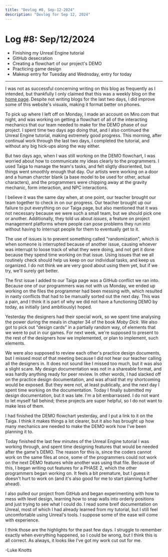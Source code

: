 ```yaml
---
title: "Devlog #8, Sep-12-2024"
description: "Devlog for Sep 12, 2024"
---
```


# Log <span class="date">#</span>8: <span class="date">Sep/12/2024</span>

<ul>
<li class="summary">Finishing my Unreal Engine tutorial</li>
<li class="summary">GitHub desecration</li>
<li class="summary">Creating a flowchart of our project's DEMO</li>
<li class="summary">Practicing game design</li>
<li class="summary">Makeup entry for Tuesday and Wednsday, entry for today</li>
</ul>

---

I was not as successful concerning writing on this blog as frequently as I intended, but thankfully I only claimed that this was a weekly blog on the <a href="../../">home page</a>. Despite not writing blogs for the last two days, I did improve some of this website's visuals, making it format better on phones.

To pick up where I left off on Monday, I made an account on Miro.com that night, and was working on getting a flowchart of all of the interacting mechanics that our team needed to make for the DEMO phase of our project. I spent time two days ago doing that, and I also continued the Unreal Engine tutorial, making extremely good progress. This morning, after continual work through the last two days, I completed the tutorial, and without any big hick-ups along the way either.

But two days ago, when I was still working on the DEMO flowchart, I was worried about how to communicate my ideas clearly to the programmers. I used Taiga to manage the team's tasks, and felt sligtly disoriented, but things went smoothly enough that day. Our artists were working on a door and a human charcter blank (a base model to be used for other, actual characters), and the programmers were chipping away at the gravity mechanic, form interaction, and NPC interactions.

I believe it was the same day when, at one point, our teacher brought our team together to check in on our progress. Our teacher brought up our failure to put everything on our Taiga page, but also mentioned that it was not necessary because we were such a small team, but we should pick one or another. Additionally, they told us about <i>issues</i>, a feature on project management platforms where people can pose problems they run into without having to interrupt people for them to eventually get to it.

The use of issues is to prevent something called "randomization", which is when someone is interrupted because of another issue, causing whoever was interrupt to loose track of what they were doing, and not get it done because they spend time working on that issue. Using issues that we all routinely check should help us keep on our individual tasks, and keep us organized. I do not think we are very good about using them yet, but if we try, we'll surely get better.

The first issue I added to our Taiga page was a GitHub conflict we ran into. Because one of our programmers was not with us Monday, we ended up working on the files the programmer had been messing with, which resulted in nasty conflicts that had to be manually sorted out the next day. This was a pain, and I think it is part of why we did not have a functioning DEMO by today, as initially (and ambitiously) hoped.

Yesterday the designers had their special work, so we spent time analysing the power during the meals in chapter 34 of the book <i>Moby Dick</i>. We also got to pick out "design cards" in a partially random way, of elements that we were to put in our games. For next week, we're supposed to present to the rest of the designers how we implemented, or plan to implement, such elements.

We were also supposed to review each other's practice design documents, but I missed most of that meeting because I did not hear our teacher calling all the designers in. It does not sound like I missed too much, but it was also a slight scare. My design documentation was not in a shareable format, and was hardly anything ready for peer review. In other words, I had slacked off on the practice design documentation, and was afraid that my shortcoming would be exposed. But they were not, at least publically, and the next day I spent time working on the documentation. Today I finally submitted my design documentation, but it was late. I'm a bit embarrassed. I do not want to let myself fall behind; these projects are super helpful, so I do not want to make less of them.

I had finished the DEMO flowchart yesterday, and I put a link to it on the Taiga. I think it makes things a lot clearer, but it also has brought up how many mechanics are needed to make the DEMO work how I've been planning it to.

Today finished the last few minutes of the Unreal Engine tutorial I was working through, and spent time designing features that would be needed after the game's DEMO. The reason for this is, since the coders cannot work on the same files at once, some of the programmers could not work on the next DEMO features while another was using that file. Because of this, I began writing out features for a PHASE 2, which the other programmers began working on. It feels a bit premature, but I guess it doesn't hurt to work on (and it's also good for me to start planning further ahead).

I also pulled our project from GitHub and began experimenting with how to mess with level design, learning how to snap walls into orderly positions and just trying to see what I could do. I read some breif documentation on Unreal, most of which I had already learned from my tutorial, but I still feel uncomfortable using Unreal's tools. I suppose some of the ease will come with experience.

I think those are the highlights for the past few days. I struggle to remember exactly when everything happened, so I could be wrong, but I think this is all correct. As always, it looks like I've got my work cut out for me.

<p class="signature">-Luke Knotts</p>
